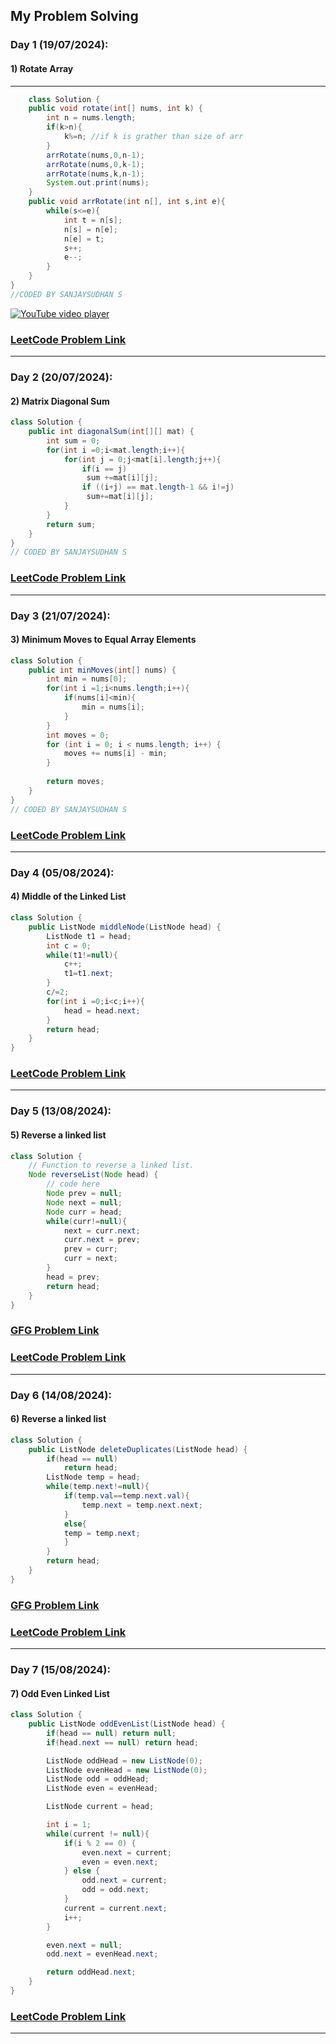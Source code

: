 ## My Problem Solving 

### Day 1 (19/07/2024):

#### 1) Rotate Array

---
``` java 
    class Solution {
    public void rotate(int[] nums, int k) {
        int n = nums.length;
        if(k>n){
            k%=n; //if k is grather than size of arr
        }
        arrRotate(nums,0,n-1);
        arrRotate(nums,0,k-1);
        arrRotate(nums,k,n-1);
        System.out.print(nums);
    }
    public void arrRotate(int n[], int s,int e){
        while(s<=e){
            int t = n[s];
            n[s] = n[e];
            n[e] = t;
            s++;
            e--;
        }
    }
}
//CODED BY SANJAYSUDHAN S
```

[![YouTube video player](https://img.youtube.com/vi/TYT5TJSfGlo/0.jpg)](https://www.youtube.com/watch?v=TYT5TJSfGlo)

### [LeetCode Problem Link](https://leetcode.com/problems/rotate-array)

---
### Day 2 (20/07/2024):

#### 2) Matrix Diagonal Sum
```java
class Solution {
    public int diagonalSum(int[][] mat) {
        int sum = 0;
        for(int i =0;i<mat.length;i++){
            for(int j = 0;j<mat[i].length;j++){
                if(i == j)
                 sum +=mat[i][j]; 
                if ((i+j) == mat.length-1 && i!=j)
                 sum+=mat[i][j];
            }
        }
        return sum;
    }
}
// CODED BY SANJAYSUDHAN S
```
### [LeetCode Problem Link](https://leetcode.com/problems/matrix-diagonal-sum)
---
### Day 3 (21/07/2024):

#### 3) Minimum Moves to Equal Array Elements
```java
class Solution {
    public int minMoves(int[] nums) {
        int min = nums[0];
        for(int i =1;i<nums.length;i++){
            if(nums[i]<min){
                min = nums[i];
            }
        }
        int moves = 0;
        for (int i = 0; i < nums.length; i++) {
            moves += nums[i] - min;
        }
        
        return moves;
    }
}
// CODED BY SANJAYSUDHAN S
```
### [LeetCode Problem Link](https://leetcode.com/problems/minimum-moves-to-equal-array-elements/description/)
---
### Day 4  (05/08/2024):

#### 4) Middle of the Linked List
```java
class Solution {
    public ListNode middleNode(ListNode head) {
        ListNode t1 = head;
        int c = 0;
        while(t1!=null){
            c++;
            t1=t1.next;
        }
        c/=2;
        for(int i =0;i<c;i++){
            head = head.next;
        }
        return head;
    }
}
```
### [LeetCode Problem Link](https://leetcode.com/problems/middle-of-the-linked-list/description/)
---
### Day 5  (13/08/2024):

#### 5) Reverse a linked list
```java
class Solution {
    // Function to reverse a linked list.
    Node reverseList(Node head) {
        // code here
        Node prev = null;
        Node next = null;
        Node curr = head;
        while(curr!=null){
            next = curr.next;
            curr.next = prev;
            prev = curr;
            curr = next;
        }
        head = prev;
        return head;
    }
}
```
### [GFG Problem Link](https://www.geeksforgeeks.org/problems/reverse-a-linked-list/1?page=1&category=Linked%20List&sortBy=submissions)
### [LeetCode Problem Link](https://leetcode.com/problems/reverse-linked-list/)

---
### Day 6  (14/08/2024):

#### 6) Reverse a linked list
```java
class Solution {
    public ListNode deleteDuplicates(ListNode head) {
        if(head == null) 
            return head;
        ListNode temp = head;
        while(temp.next!=null){
            if(temp.val==temp.next.val){
                temp.next = temp.next.next;
            }
            else{
            temp = temp.next;
            }
        }
        return head;
    }
}
```
### [GFG Problem Link](https://www.geeksforgeeks.org/problems/reverse-a-linked-list/1?page=1&category=Linked%20List&sortBy=submissions)
### [LeetCode Problem Link](https://leetcode.com/problems/remove-duplicates-from-sorted-list/)

---
### Day 7  (15/08/2024):

#### 7) Odd Even Linked List
```java
class Solution {
    public ListNode oddEvenList(ListNode head) {
        if(head == null) return null;
        if(head.next == null) return head;

        ListNode oddHead = new ListNode(0);
        ListNode evenHead = new ListNode(0); 
        ListNode odd = oddHead;
        ListNode even = evenHead;

        ListNode current = head;

        int i = 1;
        while(current != null){
            if(i % 2 == 0) {
                even.next = current;
                even = even.next;
            } else {
                odd.next = current;
                odd = odd.next;
            }
            current = current.next;
            i++;
        }

        even.next = null;
        odd.next = evenHead.next;

        return oddHead.next;
    }
}
```
### [LeetCode Problem Link](https://leetcode.com/problems/odd-even-linked-list/description/)

---
